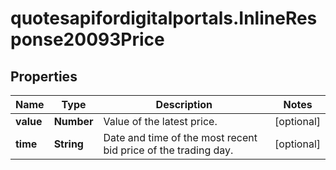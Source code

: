 # quotesapifordigitalportals.InlineResponse20093Price

## Properties

Name | Type | Description | Notes
------------ | ------------- | ------------- | -------------
**value** | **Number** | Value of the latest price. | [optional] 
**time** | **String** | Date and time of the most recent bid price of the trading day. | [optional] 


